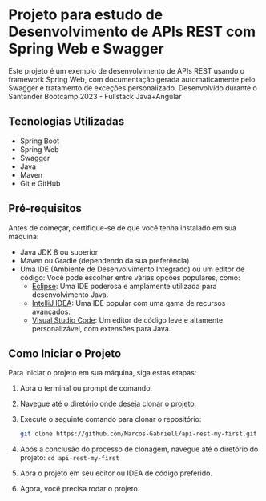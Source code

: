 # Projeto para estudo de Desenvolvimento de APIs REST com Spring Web e Swagger

Este projeto é um exemplo de desenvolvimento de APIs REST usando o framework Spring Web, com documentação gerada automaticamente pelo Swagger e tratamento de exceções personalizado. Desenvolvido durante o Santander Bootcamp 2023 - Fullstack Java+Angular

## Tecnologias Utilizadas

- Spring Boot
- Spring Web
- Swagger
- Java
- Maven
- Git e GitHub

## Pré-requisitos

Antes de começar, certifique-se de que você tenha instalado em sua máquina:

- Java JDK 8 ou superior
- Maven ou Gradle (dependendo da sua preferência)
- Uma IDE (Ambiente de Desenvolvimento Integrado) ou um editor de código: Você pode escolher entre várias opções populares, como:
  - [Eclipse](https://www.eclipse.org/downloads/): Uma IDE poderosa e amplamente utilizada para desenvolvimento Java.
  - [IntelliJ IDEA](https://www.jetbrains.com/idea/download/): Uma IDE popular com uma gama de recursos avançados.
  - [Visual Studio Code](https://code.visualstudio.com/download): Um editor de código leve e altamente personalizável, com extensões para Java.
## Como Iniciar o Projeto

Para iniciar o projeto em sua máquina, siga estas etapas:
1. Abra o terminal ou prompt de comando.

2. Navegue até o diretório onde deseja clonar o projeto.

3. Execute o seguinte comando para clonar o repositório:
   ```sh
   git clone https://github.com/Marcos-Gabriell/api-rest-my-first.git
   
4. Após a conclusão do processo de clonagem, navegue até o diretório do projeto: `cd api-rest-my-first`

5. Abra o projeto em seu editor ou IDEA de código preferido.

6. Agora, você precisa rodar o projeto.

